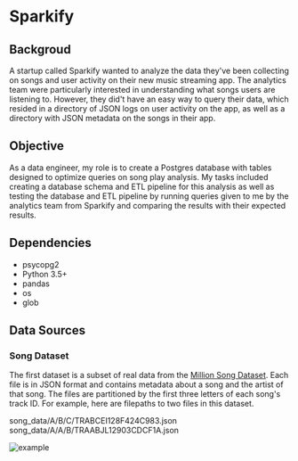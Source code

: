 # Sparkify

## Backgroud

A startup called Sparkify wanted to analyze the data they've been collecting on songs and user activity on their new music streaming app. The analytics team were particularly interested in understanding what songs users are listening to. However, they did't have an easy way to query their data, which resided in a directory of JSON logs on user activity on the app, as well as a directory with JSON metadata on the songs in their app.

## Objective

As a data engineer, my role is to create a Postgres database with tables designed to optimize queries on song play analysis. My tasks included creating a database schema and ETL pipeline for this analysis as well as testing the database and ETL pipeline by running queries given to me by the analytics team from Sparkify and comparing the results with their expected results.

## Dependencies

- psycopg2
- Python 3.5+
- pandas
- os
- glob

## Data Sources

### Song Dataset

The first dataset is a subset of real data from the [Million Song Dataset](http://millionsongdataset.com/). Each file is in JSON format and contains metadata about a song and the artist of that song. The files are partitioned by the first three letters of each song's track ID. For example, here are filepaths to two files in this dataset.

song_data/A/B/C/TRABCEI128F424C983.json
song_data/A/A/B/TRAABJL12903CDCF1A.json

![example](https://github.com/Ericliu249/Sparkify/blob/master/WX20190602-114851%402x.png)
